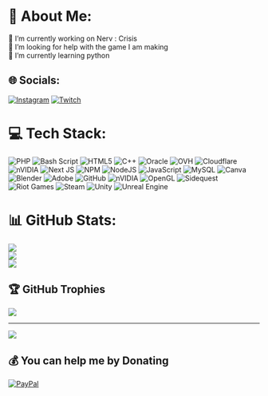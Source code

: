 # 💫 About Me:
🔭 I’m currently working on Nerv : Crisis<br>🤝 I’m looking for help with the game I am making<br>🌱 I’m currently learning python


## 🌐 Socials:
[![Instagram](https://img.shields.io/badge/Instagram-%23E4405F.svg?logo=Instagram&logoColor=white)](https://instagram.com/0_cyz_0) [![Twitch](https://img.shields.io/badge/Twitch-%239146FF.svg?logo=Twitch&logoColor=white)](https://twitch.tv/hokkaido_gaming) 

# 💻 Tech Stack:
![PHP](https://img.shields.io/badge/php-%23777BB4.svg?style=flat&logo=php&logoColor=white) ![Bash Script](https://img.shields.io/badge/bash_script-%23121011.svg?style=flat&logo=gnu-bash&logoColor=white) ![HTML5](https://img.shields.io/badge/html5-%23E34F26.svg?style=flat&logo=html5&logoColor=white) ![C++](https://img.shields.io/badge/c++-%2300599C.svg?style=flat&logo=c%2B%2B&logoColor=white) ![Oracle](https://img.shields.io/badge/Oracle-F80000?style=flat&logo=oracle&logoColor=white) ![OVH](https://img.shields.io/badge/ovh-%23123F6D.svg?style=flat&logo=ovh&logoColor=#123F6D) ![Cloudflare](https://img.shields.io/badge/Cloudflare-F38020?style=flat&logo=Cloudflare&logoColor=white) ![nVIDIA](https://img.shields.io/badge/cuda-000000.svg?style=flat&logo=nVIDIA&logoColor=green) ![Next JS](https://img.shields.io/badge/Next-black?style=flat&logo=next.js&logoColor=white) ![NPM](https://img.shields.io/badge/NPM-%23CB3837.svg?style=flat&logo=npm&logoColor=white) ![NodeJS](https://img.shields.io/badge/node.js-6DA55F?style=flat&logo=node.js&logoColor=white) ![JavaScript](https://img.shields.io/badge/javascript-%23323330.svg?style=flat&logo=javascript&logoColor=%23F7DF1E) ![MySQL](https://img.shields.io/badge/mysql-4479A1.svg?style=flat&logo=mysql&logoColor=white) ![Canva](https://img.shields.io/badge/Canva-%2300C4CC.svg?style=flat&logo=Canva&logoColor=white) ![Blender](https://img.shields.io/badge/blender-%23F5792A.svg?style=flat&logo=blender&logoColor=white) ![Adobe](https://img.shields.io/badge/adobe-%23FF0000.svg?style=flat&logo=adobe&logoColor=white) ![GitHub](https://img.shields.io/badge/github-%23121011.svg?style=flat&logo=github&logoColor=white) ![nVIDIA](https://img.shields.io/badge/nVIDIA-%2376B900.svg?style=flat&logo=nVIDIA&logoColor=white) ![OpenGL](https://img.shields.io/badge/OpenGL-white?logo=OpenGL&style=flat) ![Sidequest](https://img.shields.io/badge/sidequest-%23101227.svg?style=flat&logo=sidequest&logoColor=white) ![Riot Games](https://img.shields.io/badge/riotgames-D32936.svg?style=flat&logo=riotgames&logoColor=white) ![Steam](https://img.shields.io/badge/steam-%23000000.svg?style=flat&logo=steam&logoColor=white) ![Unity](https://img.shields.io/badge/unity-%23000000.svg?style=flat&logo=unity&logoColor=white) ![Unreal Engine](https://img.shields.io/badge/unrealengine-%23313131.svg?style=flat&logo=unrealengine&logoColor=white)
# 📊 GitHub Stats:
![](https://github-readme-stats.vercel.app/api?username=lolo34dr&theme=dark&hide_border=false&include_all_commits=false&count_private=false)<br/>
![](https://github-readme-streak-stats.herokuapp.com/?user=lolo34dr&theme=dark&hide_border=false)<br/>
![](https://github-readme-stats.vercel.app/api/top-langs/?username=lolo34dr&theme=dark&hide_border=false&include_all_commits=false&count_private=false&layout=compact)

## 🏆 GitHub Trophies
![](https://github-profile-trophy.vercel.app/?username=lolo34dr&theme=radical&no-frame=false&no-bg=false&margin-w=4)

---
[![](https://visitcount.itsvg.in/api?id=lolo34dr&icon=0&color=6)](https://visitcount.itsvg.in)

  ## 💰 You can help me by Donating
  [![PayPal](https://img.shields.io/badge/PayPal-00457C?style=for-the-badge&logo=paypal&logoColor=white)](https://paypal.me/CYZsofwareGame) 

  
<!-- Proudly created with GPRM ( https://gprm.itsvg.in ) -->
